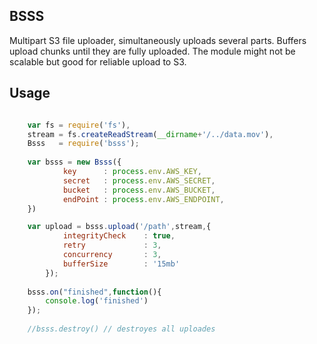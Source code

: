 BSSS
----
Multipart S3 file uploader, simultaneously uploads several parts. Buffers upload chunks until they are fully uploaded. The module might not be scalable but good for reliable upload to S3. 


Usage
----

```javascript

    var fs = require('fs'),
    stream = fs.createReadStream(__dirname+'/../data.mov'),
    Bsss   = require('bsss');
    
    var bsss = new Bsss({
            key      : process.env.AWS_KEY,
            secret   : process.env.AWS_SECRET,
            bucket   : process.env.AWS_BUCKET,
            endPoint : process.env.AWS_ENDPOINT,
    })

    var upload = bsss.upload('/path',stream,{
            integrityCheck    : true,
            retry             : 3,
            concurrency       : 3,
            bufferSize        : '15mb'
        });
    
    bsss.on("finished",function(){
        console.log('finished')
    });
    
    //bsss.destroy() // destroyes all uploades

```

